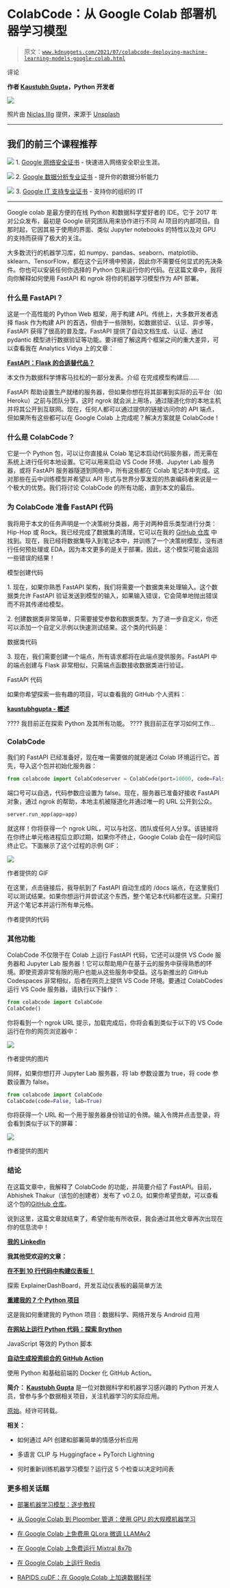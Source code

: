 # ColabCode：从 Google Colab 部署机器学习模型

> 原文：[`www.kdnuggets.com/2021/07/colabcode-deploying-machine-learning-models-google-colab.html`](https://www.kdnuggets.com/2021/07/colabcode-deploying-machine-learning-models-google-colab.html)

评论

**作者 [Kaustubh Gupta](https://www.linkedin.com/in/kaustubh-gupta/)，Python 开发者**

![](img/913a9bd8496fbc48e89ddc7abc34c8cb.png)

照片由 [Niclas Illg](https://unsplash.com/@nicklbaert?utm_source=medium&utm_medium=referral) 提供，来源于 [Unsplash](https://unsplash.com/?utm_source=medium&utm_medium=referral)

* * *

## 我们的前三个课程推荐

![](img/0244c01ba9267c002ef39d4907e0b8fb.png) 1\. [Google 网络安全证书](https://www.kdnuggets.com/google-cybersecurity) - 快速进入网络安全职业生涯。

![](img/e225c49c3c91745821c8c0368bf04711.png) 2\. [Google 数据分析专业证书](https://www.kdnuggets.com/google-data-analytics) - 提升你的数据分析能力

![](img/0244c01ba9267c002ef39d4907e0b8fb.png) 3\. [Google IT 支持专业证书](https://www.kdnuggets.com/google-itsupport) - 支持你的组织的 IT

* * *

Google colab 是最方便的在线 Python 和数据科学爱好者的 IDE。它于 2017 年对公众发布，最初是 Google 研究团队用来协作进行不同 AI 项目的内部项目。自那时起，它因其易于使用的界面、类似 Jupyter notebooks 的特性以及对 GPU 的支持而获得了极大的关注。

大多数流行的机器学习库，如 numpy、pandas、seaborn、matplotlib、sklearn、TensorFlow，都在这个云环境中预装，因此你不需要任何显式的先决条件。你也可以安装任何你选择的 Python 包来运行你的代码。在这篇文章中，我将向你解释如何使用 FastAPI 和 ngrok 将你的机器学习模型作为 API 部署。

### 什么是 FastAPI？

这是一个高性能的 Python Web 框架，用于构建 API。传统上，大多数开发者选择 flask 作为构建 API 的首选，但由于一些限制，如数据验证、认证、异步等，FastAPI 获得了很高的普及度。FastAPI 提供了自动文档生成、认证、通过 pydantic 模型进行数据验证等功能。要详细了解这两个框架之间的重大差异，可以查看我在 Analytics Vidya 上的文章：

[**FastAPI：Flask 的合适替代品？**](https://www.analyticsvidhya.com/blog/2020/11/fastapi-the-right-replacement-for-flask/)

本文作为数据科学博客马拉松的一部分发表。介绍 在完成模型构建后……

FastAPI 帮助设置生产就绪的服务器，但如果你想在将其部署到实际的云平台（如 Heroku）之前与团队分享，这时 ngrok 就会派上用场，通过隧道化你的本地主机并将其公开到互联网。现在，任何人都可以通过提供的链接访问你的 API 端点，但如果所有这些都可以在 Google Colab 上完成呢？解决方案就是 ColabCode！

### 什么是 ColabCode？

它是一个 Python 包，可以让你直接从 Colab 笔记本启动代码服务器，而无需在系统上进行任何本地设置。它可以用来启动 VS Code 环境、Jupyter Lab 服务器，或将 FastAPI 服务器隧道到网络中，所有这些都在 Colab 笔记本中完成。这对那些在云中训练模型并希望以 API 形式与世界分享发现的热衷编码者来说是一个极大的优势。我们将讨论 ColabCode 的所有功能，直到本文的最后。

### 为 ColabCode 准备 FastAPI 代码

我将用于本文的任务声明是一个决策树分类器，用于对两种音乐类型进行分类：Hip-Hop 或 Rock。我已经完成了数据集的清理，它可以在我的 [GitHub 仓库](https://github.com/kaustubhgupta/Technocolab-Final-Project) 中找到。现在，我已经将数据集导入到笔记本中，并训练了一个决策树模型，没有进行任何预处理或 EDA，因为本文更多的是关于部署。因此，这个模型可能会返回一些错误的结果！

模型创建代码

1\. 现在，如果你熟悉 FastAPI 架构，我们将需要一个数据类来处理输入。这个数据类允许 FastAPI 验证发送到模型的输入，如果输入错误，它会简单地抛出错误而不将其传递给模型。

2\. 创建数据类非常简单，只需要接受参数和数据类型。为了进一步自定义，你还可以添加一个自定义示例以快速测试结果。这个类的代码是：

数据类代码

3\. 现在，我们需要创建一个端点，所有请求都将在此端点提供服务。FastAPI 中的端点创建与 Flask 非常相似，只需端点函数接收数据类进行验证。

FastAPI 代码

如果你希望探索一些有趣的项目，可以查看我的 GitHub 个人资料：

[**kaustubhgupta - 概述**](https://github.com/kaustubhgupta)

???? 我目前正在探索 Python 及其所有功能。 ???? 我目前正在学习如何工作…

### ColabCode

我们的 FastAPI 已经准备好，现在唯一需要做的就是通过 Colab 环境运行它。首先，导入这个包并初始化服务器：

```py
from colabcode import ColabCodeserver = ColabCode(port=10000, code=False)
```

端口号可以自选，代码参数应设置为 false。现在，服务器已准备好接收 FastAPI 对象，通过 ngrok 的帮助，本地主机被隧道化并通过唯一的 URL 公开到公众。

```py
server.run_app(app=app)
```

就这样！你将获得一个 ngrok URL，可以与社区、团队或任何人分享。该链接将在你终止单元格进程后立即过期，如果你不终止，Google Colab 会在一段时间后终止它。下面展示了这个过程的示例 GIF：

![](img/ccd77565013f6a536b44e41de4fe72ee.png)

作者提供的 GIF

在这里，点击链接后，我导航到了 FastAPI 自动生成的 /docs 端点，在这里我们可以测试结果。如果你想运行并尝试这个东西，整个笔记本代码都在这里。只需打开这个笔记本并运行所有单元格。

作者提供的代码

### 其他功能

ColabCode 不仅限于在 Colab 上运行 FastAPI 代码，它还可以提供 VS Code 服务器和 Jupyter Lab 服务器！它可以帮助用户在基于云的服务中获得熟悉的环境。即使资源非常有限的用户也能从这些服务中受益。这与新推出的 GitHub Codespaces 非常相似，后者在网页上提供 VS Code 环境。要通过 ColabCodes 运行 VS Code 服务器，请执行以下操作：

```py
from colabcode import ColabCode
ColabCode()
```

你将看到一个 ngrok URL 提示，加载完成后，你将会看到类似于以下的 VS Code 运行在你的网页浏览器中：

![](img/18aa268c74ef511ed231ae8d385a4adc.png)

作者提供的图片

同样，如果你想打开 Jupyter Lab 服务器，将 lab 参数设置为 true，将 code 参数设置为 false。

```py
from colabcode import ColabCode
ColabCode(code=False, lab=True)
```

你将获得一个 URL 和一个用于服务器身份验证的令牌。输入令牌并点击登录，将会看到类似于以下的屏幕：

![](img/1479a9c7c69c006a302cf9379faa7f59.png)

作者提供的图片

### 结论

在这篇文章中，我解释了 ColabCode 的功能，并简要介绍了 FastAPI。目前，Abhishek Thakur（该包的创建者）发布了 v0.2.0。如果你希望贡献，可以查看这个包的[GitHub 仓库](https://github.com/abhishekkrthakur/colabcode)。

说到这里，这篇文章就结束了，希望你能有所收获，我会通过其他文章再次出现在你的信息流中！

**[我的 LinkedIn](https://www.linkedin.com/in/kaustubh-gupta/)**

**我其他受欢迎的文章：**

[**在不到 10 行代码中构建仪表板！**](https://towardsdatascience.com/build-dashboards-in-less-than-10-lines-of-code-835e9abeae4b)

探索 ExplainerDashBoard，开发互动仪表板的最简单方法

[**重建我的 7 个 Python 项目**](https://towardsdatascience.com/rebuilding-my-7-python-projects-8c629079c8e6)

这是我如何重建我的 Python 项目：数据科学、网络开发与 Android 应用

[**在网站上运行 Python 代码：探索 Brython**](https://towardsdatascience.com/run-python-code-on-websites-exploring-brython-83c43fb7ac5f)

JavaScript 等效的 Python 脚本

[**自动生成投资组合的 GitHub Action**](https://towardsdatascience.com/github-action-that-automates-portfolio-generation-bc15835862dc)

使用 Python 和基础前端的 Docker 化 GitHub Action。

**简介： [Kaustubh Gupta](https://www.linkedin.com/in/kaustubh-gupta/)** 是一位对数据科学和机器学习感兴趣的 Python 开发人员，曾参与多个数据相关项目，关注机器学习的实际应用。

[原始](https://towardsdatascience.com/colabcode-deploying-machine-learning-models-from-google-colab-54e0d37a7b09)。经许可转载。

**相关：**

+   如何通过 API 创建和部署简单的情感分析应用

+   多语言 CLIP 与 Huggingface + PyTorch Lightning

+   何时重新训练机器学习模型？运行这 5 个检查以决定时间表

### 更多相关话题

+   [部署机器学习模型：逐步教程](https://www.kdnuggets.com/deploying-machine-learning-models-a-step-by-step-tutorial)

+   [从 Google Colab 到 Ploomber 管道：使用 GPU 的大规模机器学习](https://www.kdnuggets.com/2022/03/google-colab-ploomber-pipeline-ml-scale-gpus.html)

+   [在 Google Colab 上免费用 QLora 微调 LLAMAv2](https://www.kdnuggets.com/fine-tuning-llamav2-with-qlora-on-google-colab-for-free)

+   [在 Google Colab 上免费运行 Mixtral 8x7b](https://www.kdnuggets.com/running-mixtral-8x7b-on-google-colab-for-free)

+   [在 Google Colab 上运行 Redis](https://www.kdnuggets.com/2022/01/running-redis-google-colab.html)

+   [RAPIDS cuDF：在 Google Colab 上加速数据科学](https://www.kdnuggets.com/2023/01/rapids-cudf-accelerated-data-science-google-colab.html)

